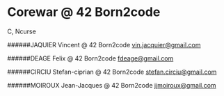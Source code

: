 # Corewar @ 42 Born2code
C, Ncurse


######JAQUIER Vincent @ 42 Born2code
vin.jacquier@gmail.com 

######DEAGE Felix @ 42 Born2code
fdeage@gmail.com

######CIRCIU Stefan-ciprian @ 42 Born2code
stefan.circiu@gmail.com

######MOIROUX Jean-Jacques @ 42 Born2code
jjmoiroux@gmail.com
